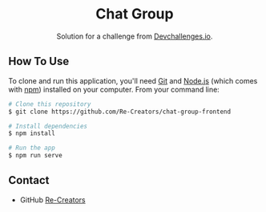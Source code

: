 <!-- Please update value in the {}  -->

<h1 align="center">Chat Group</h1>

<div align="center">
   Solution for a challenge from  <a href="http://devchallenges.io" target="_blank">Devchallenges.io</a>.
</div>

## How To Use

<!-- Example: -->

To clone and run this application, you'll need [Git](https://git-scm.com) and [Node.js](https://nodejs.org/en/download/) (which comes with [npm](http://npmjs.com)) installed on your computer. From your command line:

```bash
# Clone this repository
$ git clone https://github.com/Re-Creators/chat-group-frontend

# Install dependencies
$ npm install

# Run the app
$ npm run serve

```

## Contact

- GitHub [Re-Creators](https://github.com/Re-Creators)
